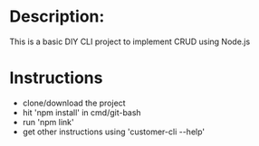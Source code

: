 # Description: <return>
This is a basic DIY CLI project to implement CRUD using Node.js

# Instructions
* clone/download the project
* hit 'npm install' in cmd/git-bash
* run 'npm link'
* get other instructions using 'customer-cli --help'
